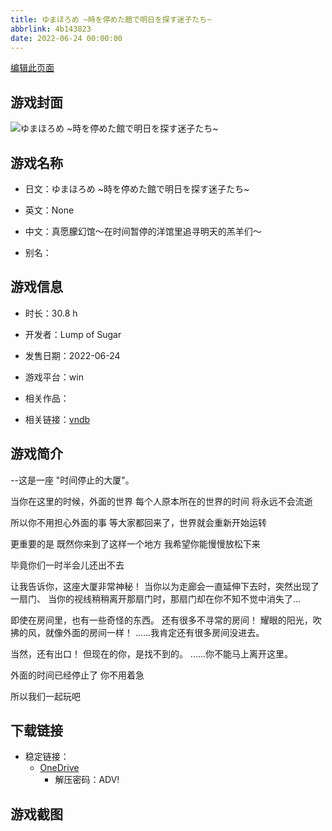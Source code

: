 ```yaml
---
title: ゆまほろめ ~時を停めた館で明日を探す迷子たち~
abbrlink: 4b143823
date: 2022-06-24 00:00:00
---
```

[编辑此页面](https://github.com/ACG-3/ADV3-source/blob/main/source/_posts/games/%E3%82%86%E3%81%BE%E3%81%BB%E3%82%8D%E3%82%81%20~%E6%99%82%E3%82%92%E5%81%9C%E3%82%81%E3%81%9F%E9%A4%A8%E3%81%A7%E6%98%8E%E6%97%A5%E3%82%92%E6%8E%A2%E3%81%99%E8%BF%B7%E5%AD%90%E3%81%9F%E3%81%A1~.md)

## 游戏封面

![ゆまほろめ ~時を停めた館で明日を探す迷子たち~](https://pan.timero.xyz/d/onedrive/img_lib_001/%E3%82%86%E3%81%BE%E3%81%BB%E3%82%8D%E3%82%81%20~%E6%99%82%E3%82%92%E5%81%9C%E3%82%81%E3%81%9F%E9%A4%A8%E3%81%A7%E6%98%8E%E6%97%A5%E3%82%92%E6%8E%A2%E3%81%99%E8%BF%B7%E5%AD%90%E3%81%9F%E3%81%A1~_cover.avif)


## 游戏名称

- 日文：ゆまほろめ ~時を停めた館で明日を探す迷子たち~
- 英文：None
- 中文：真愿朦幻馆〜在时间暂停的洋馆里追寻明天的羔羊们〜

- 别名：


## 游戏信息

- 时长：30.8 h
- 开发者：Lump of Sugar
- 发售日期：2022-06-24
- 游戏平台：win
- 相关作品：

- 相关链接：[vndb](https://vndb.org/v33996)


## 游戏简介

--这是一座 "时间停止的大厦"。

当你在这里的时候，外面的世界
每个人原本所在的世界的时间 将永远不会流逝

所以你不用担心外面的事
等大家都回来了，世界就会重新开始运转

更重要的是
既然你来到了这样一个地方
我希望你能慢慢放松下来

毕竟你们一时半会儿还出不去

让我告诉你，这座大厦非常神秘！
当你以为走廊会一直延伸下去时，突然出现了一扇门、
当你的视线稍稍离开那扇门时，那扇门却在你不知不觉中消失了...

即使在房间里，也有一些奇怪的东西。
还有很多不寻常的房间！
耀眼的阳光，吹拂的风，就像外面的房间一样！
......我肯定还有很多房间没进去。

当然，还有出口！
但现在的你，是找不到的。
......你不能马上离开这里。

外面的时间已经停止了
你不用着急

所以我们一起玩吧




## 下载链接

- 稳定链接：
    - [OneDrive](https://pan.timero.xyz/onedrive/adv_lib_001/%E3%82%86%E3%81%BE%E3%81%BB%E3%82%8D%E3%82%81%20~%E6%99%82%E3%82%92%E5%81%9C%E3%82%81%E3%81%9F%E9%A4%A8%E3%81%A7%E6%98%8E%E6%97%A5%E3%82%92%E6%8E%A2%E3%81%99%E8%BF%B7%E5%AD%90%E3%81%9F%E3%81%A1~)
        - 解压密码：ADV!



## 游戏截图



